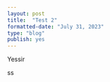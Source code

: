 ```yaml
---
layout: post
title:  "Test 2"
formatted-date: "July 31, 2023"
type: "blog"
publish: yes
---
```


Yessir

ss